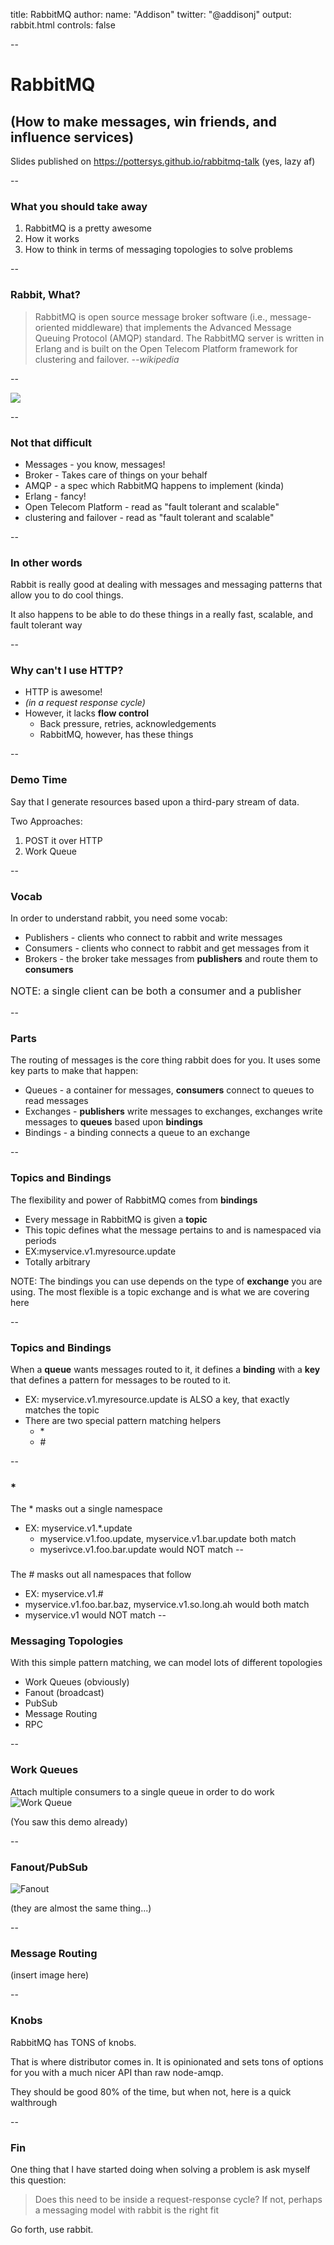title: RabbitMQ
author:
  name: "Addison"
  twitter: "@addisonj"
output: rabbit.html
controls: false

--

# RabbitMQ
## (How to make messages, win friends, and influence services)

Slides published on https://pottersys.github.io/rabbitmq-talk
(yes, lazy af)


--
### What you should take away
1. RabbitMQ is a pretty awesome
2. How it works
3. How to think in terms of messaging topologies to solve problems

--

### Rabbit, What?

> RabbitMQ is open source message broker software (i.e., message-oriented middleware) that implements the Advanced Message Queuing Protocol (AMQP) standard.
> The RabbitMQ server is written in Erlang and is built on the Open Telecom Platform framework for clustering and failover.
> <cite> --wikipedia </cite>

--

<img src="./images/words.jpg" style="margin-left: auto; margin-right: auto; display: block"/>

--
### Not that difficult

* Messages - you know, messages!
* Broker - Takes care of things on your behalf
* AMQP - a spec which RabbitMQ happens to implement (kinda)
* Erlang - fancy!
* Open Telecom Platform - read as "fault tolerant and scalable"
* clustering and failover - read as "fault tolerant and scalable"

--
### In other words

Rabbit is really good at dealing with messages and messaging
patterns that allow you to do cool things.

It also happens to be able to do these things in a really
fast, scalable, and fault tolerant way

--
### Why can't I use HTTP?

* HTTP is awesome!
* _(in a request response cycle)_
* However, it lacks __flow control__
  * Back pressure, retries, acknowledgements
  * RabbitMQ, however, has these things

--
### Demo Time
Say that I generate resources based upon a third-pary stream of data.

Two Approaches:

1. POST it over HTTP
2. Work Queue

--
###  Vocab
In order to understand rabbit, you need some vocab:

* Publishers - clients who connect to rabbit and write messages
* Consumers - clients who connect to rabbit and get messages from it
* Brokers - the broker take messages from **publishers** and route them to **consumers**

<p style="font-size:16px"> NOTE: a single client can be both a consumer and a publisher </p>

--
###  Parts
The routing of messages is the core thing rabbit does for you. It uses some key parts to make that happen:

* Queues - a container for messages, **consumers** connect to queues to read messages
* Exchanges - **publishers** write messages to exchanges, exchanges write messages to **queues** based upon **bindings**
* Bindings - a binding connects a queue to an exchange

--
###  Topics and Bindings
The flexibility and power of RabbitMQ comes from **bindings**

* Every message in RabbitMQ is given a **topic**
* This topic defines what the message pertains to and is namespaced via periods
* EX:myservice.v1.myresource.update
* Totally arbitrary

<span style="font-size:14px"> NOTE: The bindings you can use depends on the type of <strong>exchange</strong> you are using. The most flexible is a topic exchange and is what we are covering here </span>

--
###  Topics and Bindings

When a **queue** wants messages routed to it, it defines a **binding** with a **key** that defines a pattern for messages
to be routed to it.

* EX: myservice.v1.myresource.update is ALSO a key, that exactly matches the topic
* There are two special pattern matching helpers
  * \*
  * \#

--
### \*
The \* masks out a single namespace

* EX: myservice.v1.\*.update
  * myservice.v1.foo.update, myservice.v1.bar.update both match
  * myserivce.v1.foo.bar.update would NOT match
--
### #
The # masks out all namespaces that follow

* EX: myservice.v1.#
 * myservice.v1.foo.bar.baz, myservice.v1.so.long.ah would both match
 * myservice.v1 would NOT match
--
### Messaging Topologies
With this simple pattern matching, we can model lots of different topologies

* Work Queues (obviously)
* Fanout (broadcast)
* PubSub
* Message Routing
* RPC

--
### Work Queues
Attach multiple consumers to a single queue in order to do work
![Work Queue](./images/work-queue.png)

(You saw this demo already)

--
### Fanout/PubSub
![Fanout](./images/fanout.png)

(they are almost the same thing...)

--
### Message Routing

(insert image here)

--
### Knobs
RabbitMQ has TONS of knobs.

That is where distributor comes in. It is opinionated and sets tons of options for you with a much nicer API than raw node-amqp.

They should be good 80% of the time, but when not, here is a quick walthrough

--
### Fin

One thing that I have started doing when solving a problem is ask myself this question:
> Does this need to be inside a request-response cycle?
If not, perhaps a messaging model with rabbit is the right fit

Go forth, use rabbit.




